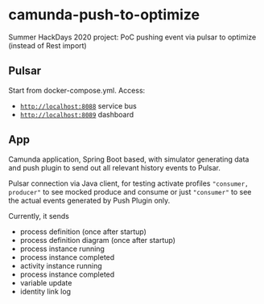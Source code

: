 # camunda-push-to-optimize
Summer HackDays 2020 project: PoC pushing event via pulsar to optimize (instead of Rest import)

## Pulsar

Start from docker-compose.yml. Access:
- [`http://localhost:8088`](http://localhost:8088) service bus
- [`http://localhost:8089`](http://localhost:8089) dashboard

## App

Camunda application, Spring Boot based, with simulator generating data and push plugin to send out all relevant history events to Pulsar.

Pulsar connection via Java client, for testing activate profiles
`"consumer, producer"`
to see mocked produce and consume
or just
`"consumer"`
to see the actual events generated by Push Plugin only.

Currently, it sends

* process definition (once after startup)
* process definition diagram (once after startup)
* process instance running
* process instance completed
* activity instance running
* process instance completed
* variable update
* identity link log